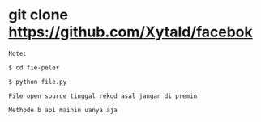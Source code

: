 # git clone https://github.com/XytaId/facebok

```Note:```

```$ cd fie-peler```

```$ python file.py```

```File open source tinggal rekod asal jangan di premin```

```Methode b api mainin uanya aja```
